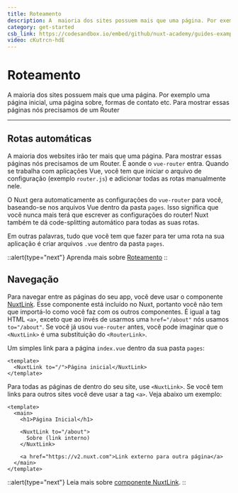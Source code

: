 ```yaml
---
title: Roteamento
description: A  maioria dos sites possuem mais que uma página. Por exemplo uma página inicial, uma página sobre, formas de contato etc. Para mostrar essas páginas nós precisamos de um Router.
category: get-started
csb_link: https://codesandbox.io/embed/github/nuxt-academy/guides-examples/tree/master/01_get_started/02_routing?fontsize=14&hidenavigation=1&theme=dark
video: cKutrcn-hdE
---
```


# Roteamento

A maioria dos sites possuem mais que uma página. Por exemplo uma página inicial, uma página sobre, formas de contato etc. Para mostrar essas páginas nós precisamos de um Router

---

## Rotas automáticas

A maioria dos websites irão ter mais que uma página. Para mostrar essas páginas nós precisamos de um Router. É aonde o `vue-router` entra. Quando se trabalha com aplicações Vue, você tem que iniciar o arquivo de configuração (exemplo `router.js`) e adicionar todas as rotas manualmente nele.

O Nuxt gera automaticamente as configurações do `vue-router` para você, baseando-se nos arquivos Vue dentro da pasta `pages`. Isso significa que você nunca mais terá que escrever as configurações do router! Nuxt também te dá code-splitting automático para todas as suas rotas.

Em outras palavras, tudo que você tem que fazer para ter uma rota na sua aplicação é criar arquivos `.vue` dentro da pasta `pages`.

::alert{type="next"}
Aprenda mais sobre [Roteamento](/docs/features/file-system-routing)
::

## Navegação

Para navegar entre as páginas do seu app, você deve usar o componente [NuxtLink](/docs/features/nuxt-components#the-nuxtlink-component). Esse componente está incluído no Nuxt, portanto você não tem que importá-lo como você faz com os outros componentes. É igual a tag HTML `<a>`, exceto que ao invés de usarmos uma `href="/about"` nós usamos `to="/about"`. Se você já usou `vue-router` antes, você pode imaginar que o `<NuxtLink>` é uma substituição do `<RouterLink>`.

Um simples link para a página `index.vue` dentro da sua pasta `pages`:

```html{}[pages/index.vue]
<template>
  <NuxtLink to="/">Página inicial</NuxtLink>
</template>
```

Para todas as páginas de dentro do seu site, use `<NuxtLink>`. Se você tem links para outros sites você deve usar a tag `<a>`. Veja abaixo um exemplo:

```html{}[pages/index.vue]
<template>
  <main>
    <h1>Página Inicial</h1>

    <NuxtLink to="/about">
      Sobre (link interno)
    </NuxtLink>

    <a href="https://v2.nuxt.com">Link externo para outra página</a>
  </main>
</template>
```

::alert{type="next"}
Leia mais sobre [componente NuxtLink](/docs/features/nuxt-components#the-nuxtlink-component).
::
